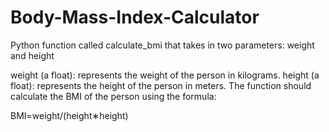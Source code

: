 # Body-Mass-Index-Calculator
Python function called calculate_bmi that takes in two parameters: weight and height


weight (a float): represents the weight of the person in kilograms.
height (a float): represents the height of the person in meters.
The function should calculate the BMI of the person using the formula:

BMI=weight/(height∗height)
